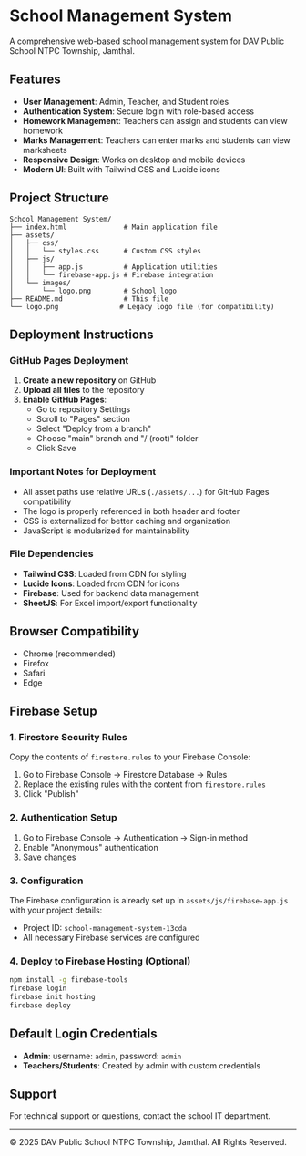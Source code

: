 # School Management System

A comprehensive web-based school management system for DAV Public School NTPC Township, Jamthal.

## Features

- **User Management**: Admin, Teacher, and Student roles
- **Authentication System**: Secure login with role-based access
- **Homework Management**: Teachers can assign and students can view homework
- **Marks Management**: Teachers can enter marks and students can view marksheets
- **Responsive Design**: Works on desktop and mobile devices
- **Modern UI**: Built with Tailwind CSS and Lucide icons

## Project Structure

```
School Management System/
├── index.html              # Main application file
├── assets/
│   ├── css/
│   │   └── styles.css      # Custom CSS styles
│   ├── js/
│   │   ├── app.js          # Application utilities
│   │   └── firebase-app.js # Firebase integration
│   └── images/
│       └── logo.png        # School logo
├── README.md               # This file
└── logo.png               # Legacy logo file (for compatibility)
```

## Deployment Instructions

### GitHub Pages Deployment

1. **Create a new repository** on GitHub
2. **Upload all files** to the repository
3. **Enable GitHub Pages**:
   - Go to repository Settings
   - Scroll to "Pages" section
   - Select "Deploy from a branch"
   - Choose "main" branch and "/ (root)" folder
   - Click Save

### Important Notes for Deployment

- All asset paths use relative URLs (`./assets/...`) for GitHub Pages compatibility
- The logo is properly referenced in both header and footer
- CSS is externalized for better caching and organization
- JavaScript is modularized for maintainability

### File Dependencies

- **Tailwind CSS**: Loaded from CDN for styling
- **Lucide Icons**: Loaded from CDN for icons
- **Firebase**: Used for backend data management
- **SheetJS**: For Excel import/export functionality

## Browser Compatibility

- Chrome (recommended)
- Firefox
- Safari
- Edge

## Firebase Setup

### 1. Firestore Security Rules
Copy the contents of `firestore.rules` to your Firebase Console:
1. Go to Firebase Console → Firestore Database → Rules
2. Replace the existing rules with the content from `firestore.rules`
3. Click "Publish"

### 2. Authentication Setup
1. Go to Firebase Console → Authentication → Sign-in method
2. Enable "Anonymous" authentication
3. Save changes

### 3. Configuration
The Firebase configuration is already set up in `assets/js/firebase-app.js` with your project details:
- Project ID: `school-management-system-13cda`
- All necessary Firebase services are configured

### 4. Deploy to Firebase Hosting (Optional)
```bash
npm install -g firebase-tools
firebase login
firebase init hosting
firebase deploy
```

## Default Login Credentials

- **Admin**: username: `admin`, password: `admin`
- **Teachers/Students**: Created by admin with custom credentials

## Support

For technical support or questions, contact the school IT department.

---

© 2025 DAV Public School NTPC Township, Jamthal. All Rights Reserved.
